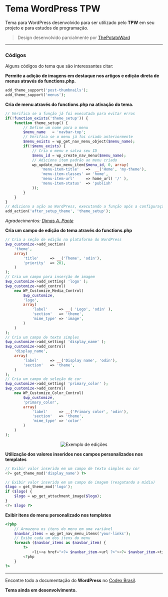 # Tema WordPress TPW

Tema para WordPress desenvolvido para ser utilizado pelo **TPW** em seu projeto e para estudos de programação.
> Design desenvolvido parcialmente por [ThePotatoWard](https://twitter.com/thepotatoward)

---

### Códigos
Alguns códigos do tema que são interessantes citar:

**Permite a adição de imagens em destaque nos artigos e edição direta de menus através do functions.php.**
```php
add_theme_support('post-thumbnails');
add_theme_support('menus');
```

**Cria de menu através do **functions.php** na ativação do tema.**

```php
// Verifica se a função já foi executada para evitar erros
if(!function_exists('theme_setup')) {
	function theme_setup() {
		// Define um nome para o menu
		$menu_name   = 'navbar-top';
		// Verifica se o menu já foi criado anteriormente
		$menu_exists = wp_get_nav_menu_object($menu_name);
		if(!$menu_exists) {
			// Cria o menu e salva seu ID
			$menu_id = wp_create_nav_menu($menu_name);
			// Adiciona item padrão ao menu criado
			wp_update_nav_menu_item($menu_id, 0, array(
				'menu-item-title'   =>  __('Home', 'my-theme'),
				'menu-item-classes' => 'home',
				'menu-item-url'     => home_url( '/' ), 
				'menu-item-status'  => 'publish'
			));
		}
	}
}
// Adiciona a ação ao WordPress, executando a função após a configuração do tema
add_action('after_setup_theme', 'theme_setup');
```
*Agradecimentos: [Dimas A. Pante](https://www.facebook.com/dimaspante)*

**Cria um campo de edição do tema através do functions.php**
```php
// Cria a seção de edição na plataforma do WordPress
$wp_customize->add_section(
	'theme',
	array(
		'title' 	=> __('Theme', 'odin'),
		'priority' 	=> 201,
	)
);
// Cria um campo para inserção de imagem
$wp_customize->add_setting( 'logo' );
$wp_customize->add_control(
	new WP_Customize_Media_Control(
		$wp_customize,
		'logo',
		array(
			'label'     => __( 'Logo', 'odin' ),
			'section'   => 'theme',
			'mime_type' => 'image',
		)
	)
);
// Cria um campo de texto simples
$wp_customize->add_setting( 'display_name' );
$wp_customize->add_control(
	'display_name',
	array(
		'label' 	=> __('Display name', 'odin'),
		'section' 	=> 'theme',
	)
);
// Cria um campo de seleção de cor
$wp_customize->add_setting( 'primary_color' );
$wp_customize->add_control(
	new WP_Customize_Color_Control(
		$wp_customize,
		'primary_color',
		array(
			'label' 	=> __('Primary color', 'odin'),
			'section' 	=> 'theme',
			'mime_type' => 'color'
		)
	)
);
```
<p align="center">
    <img alt="Exemplo de edições" src="https://i.imgur.com/ifskSMT.png">
</p>

**Utilização dos valores inseridos nos campos personalizados nos templates**
```php
// Exibir valor inserido em um campo de texto simples ou cor
<?= get_theme_mod('display_name') ?>

// Exibir valor inserido em um campo de imagem (resgatando a mídia)
$logo = get_theme_mod('logo');
if ($logo) {
    $logo = wp_get_attachment_image($logo);
}
<?= $logo ?>
```

**Exibir itens do menu personalizado nos templates**
```php
<?php 
	// Armazena os itens do menu em uma variável
	$navbar_items = wp_get_nav_menu_items('your-links');
	// Exibe cada um dos itens do menu
	foreach ($navbar_items as $navbar_item) {
		?>
			<li><a href="<?= $navbar_item->url ?>"><?= $navbar_item->title ?></a></li>
		<?php
	}
?>
```

---
Encontre todo a documentação do **WordPress** no [Codex Brasil](https://codex.wordpress.org/P%C3%A1gina_Inicial).


**Tema ainda em desenvolvimento.**
